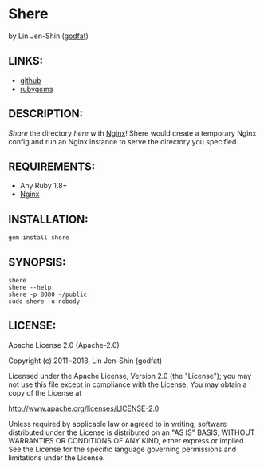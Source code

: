 # Shere

by Lin Jen-Shin ([godfat](http://godfat.org))

## LINKS:

* [github](https://github.com/godfat/shere)
* [rubygems](http://rubygems.org/gems/shere)

## DESCRIPTION:

_Share_ the directory _here_ with [Nginx][]!
Shere would create a temporary Nginx config and run an
Nginx instance to serve the directory you specified.

## REQUIREMENTS:

* Any Ruby 1.8+
* [Nginx][]

## INSTALLATION:

    gem install shere

## SYNOPSIS:

    shere
    shere --help
    shere -p 8080 ~/public
    sudo shere -u nobody

[Nginx]: http://nginx.org/

## LICENSE:

Apache License 2.0 (Apache-2.0)

Copyright (c) 2011~2018, Lin Jen-Shin (godfat)

Licensed under the Apache License, Version 2.0 (the "License");
you may not use this file except in compliance with the License.
You may obtain a copy of the License at

<http://www.apache.org/licenses/LICENSE-2.0>

Unless required by applicable law or agreed to in writing, software
distributed under the License is distributed on an "AS IS" BASIS,
WITHOUT WARRANTIES OR CONDITIONS OF ANY KIND, either express or implied.
See the License for the specific language governing permissions and
limitations under the License.
